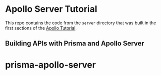 # Apollo Server Tutorial

This repo contains the code from the `server` directory that was built in the first sections of the [Apollo Tutorial](https://www.apollographql.com/docs/tutorial/introduction/).

## Building APIs with Prisma and Apollo Server
# prisma-apollo-server
